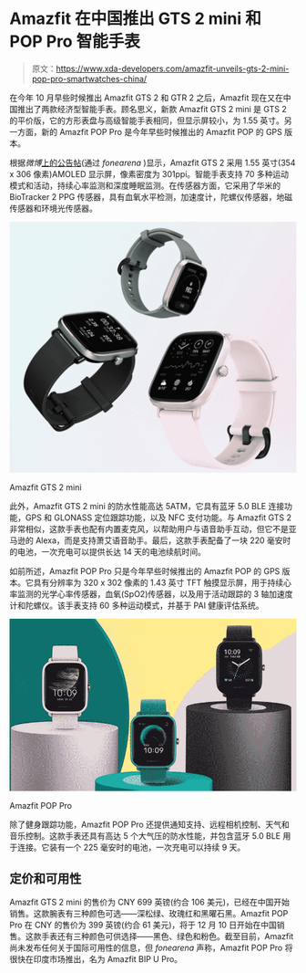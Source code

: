 # Amazfit 在中国推出 GTS 2 mini 和 POP Pro 智能手表

> 原文：<https://www.xda-developers.com/amazfit-unveils-gts-2-mini-pop-pro-smartwatches-china/>

在今年 10 月早些时候推出 Amazfit GTS 2 和 GTR 2 之后，Amazfit 现在又在中国推出了两款经济型智能手表。顾名思义，新款 Amazfit GTS 2 mini 是 GTS 2 的平价版，它的方形表盘与高级智能手表相同，但显示屏较小，为 1.55 英寸。另一方面，新的 Amazfit POP Pro 是今年早些时候推出的 Amazfit POP 的 GPS 版本。

根据*微博*[上的](https://www.fonearena.com/blog/328412/amazfit-gts-2-mini-price-specifications-amazfit-pop-pro.html)[公告帖](https://weibo.com/5230569371/Jwq1nnZjn)(通过 *fonearena* )显示，Amazfit GTS 2 采用 1.55 英寸(354 x 306 像素)AMOLED 显示屏，像素密度为 301ppi。智能手表支持 70 多种运动模式和活动，持续心率监测和深度睡眠监测。在传感器方面，它采用了华米的 BioTracker 2 PPG 传感器，具有血氧水平检测，加速度计，陀螺仪传感器，地磁传感器和环境光传感器。

 <picture>![The Amazfit GTS 2 mini is a budget-friendly smartwatch that features a 1.55-inch AMOLED display, a host of fitness features, and Amazon Alexa support.](img/013b96ee879c1790aa9e21ca41b22913.png)</picture> 

Amazfit GTS 2 mini

此外，Amazfit GTS 2 mini 的防水性能高达 5ATM，它具有蓝牙 5.0 BLE 连接功能，GPS 和 GLONASS 定位跟踪功能，以及 NFC 支付功能。与 Amazfit GTS 2 非常相似，这款手表也配有内置麦克风，以帮助用户与语音助手互动，但它不是亚马逊的 Alexa，而是支持萧艾语音助手。最后，这款手表配备了一块 220 毫安时的电池，一次充电可以提供长达 14 天的电池续航时间。

如前所述，Amazfit POP Pro 只是今年早些时候推出的 Amazfit POP 的 GPS 版本。它具有分辨率为 320 x 302 像素的 1.43 英寸 TFT 触摸显示屏，用于持续心率监测的光学心率传感器，血氧(SpO2)传感器，以及用于活动跟踪的 3 轴加速度计和陀螺仪。该手表支持 60 多种运动模式，并基于 PAI 健康评估系统。

 <picture>![Amazfit POP Pro](img/5acf811c7fa00bf896aebda24c7b475a.png)</picture> 

Amazfit POP Pro

除了健身跟踪功能，Amazfit POP Pro 还提供通知支持、远程相机控制、天气和音乐控制。这款手表还具有高达 5 个大气压的防水性能，并包含蓝牙 5.0 BLE 用于连接。它装有一个 225 毫安时的电池，一次充电可以持续 9 天。

## 定价和可用性

Amazfit GTS 2 mini 的售价为 CNY 699 英镑(约合 106 美元)，已经在中国开始销售。这款腕表有三种颜色可选——深松绿、玫瑰红和黑曜石黑。Amazfit POP Pro 在 CNY 的售价为 399 英镑(约合 61 美元)，将于 12 月 10 日开始在中国销售。这款手表还有三种颜色可供选择——黑色、绿色和粉色。截至目前，Amazfit 尚未发布任何关于国际可用性的信息，但 *fonearena* 声称，Amazfit POP Pro 将很快在印度市场推出，名为 Amazfit BIP U Pro。